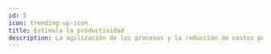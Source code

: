 ```yaml
---
id: 5
icon: trending-up-icon
title: Estimula la productividad
description: La agilización de los procesos y la reducción de costos potencian la capacidad productiva de las empresas.
---
```

